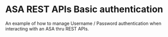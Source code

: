 # ASA REST APIs Basic authentication

An example of how to manage Username / Password authentication when interacting with an ASA thru REST APIs.

